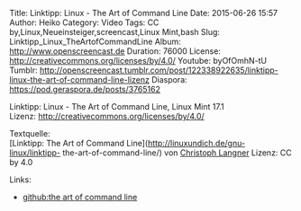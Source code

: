 Title: Linktipp: Linux - The Art of Command Line
Date: 2015-06-26 15:57
Author: Heiko
Category: Video
Tags: CC by,Linux,Neueinsteiger,screencast,Linux Mint,bash
Slug: Linktipp_Linux_TheArtofCommandLine
Album: http://www.openscreencast.de
Duration: 76000
License: http://creativecommons.org/licenses/by/4.0/
Youtube: byOfOmhN-tU
Tumblr: http://openscreencast.tumblr.com/post/122338922635/linktipp-linux-the-art-of-command-line-lizenz
Diaspora: https://pod.geraspora.de/posts/3765162

Linktipp: Linux - The Art of Command Line, Linux Mint 17.1  
Lizenz: <http://creativecommons.org/licenses/by/4.0/>  
  
Textquelle:  
[Linktipp: The Art of Command Line](http://linuxundich.de/gnu-linux/linktipp-
the-art-of-command-line/) von [Christoph Langner](http://linuxundich.de/)
Lizenz: CC by 4.0

Links:

  * [github:the art of command line](https://github.com/jlevy/the-art-of-command-line)

